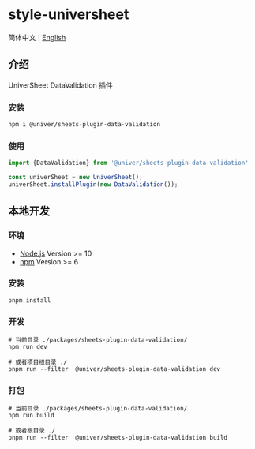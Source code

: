 # style-universheet

简体中文 | [English](./README.md)

## 介绍

UniverSheet DataValidation 插件

### 安装

```bash
npm i @univer/sheets-plugin-data-validation
```

### 使用

```js
import {DataValidation} from '@univer/sheets-plugin-data-validation'

const univerSheet = new UniverSheet();
univerSheet.installPlugin(new DataValidation());
```

## 本地开发

### 环境

-   [Node.js](https://nodejs.org/en/) Version >= 10
-   [npm](https://www.npmjs.com/) Version >= 6

### 安装

```
pnpm install
```

### 开发

```
# 当前目录 ./packages/sheets-plugin-data-validation/
npm run dev

# 或者项目根目录 ./
pnpm run --filter  @univer/sheets-plugin-data-validation dev
```

### 打包

```
# 当前目录 ./packages/sheets-plugin-data-validation/
npm run build

# 或者根目录 ./
pnpm run --filter  @univer/sheets-plugin-data-validation build
```

